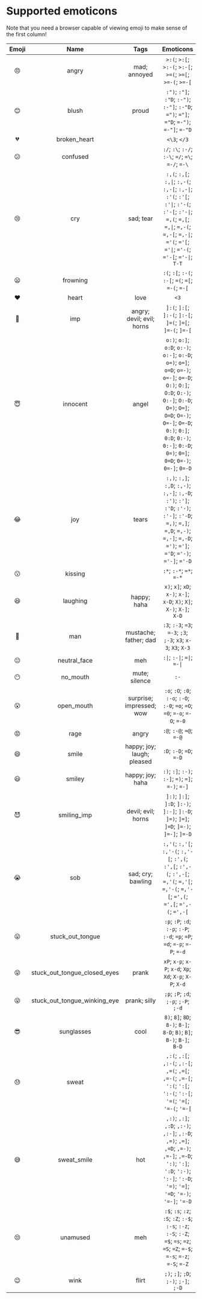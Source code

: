 # Supported emoticons

Note that you need a browser capable of viewing emoji to make sense of
the first column!

| Emoji | Name | Tags | Emoticons |
| :-: | :-: | :-: | :-: |
| 😠 | angry | mad; annoyed | `>:(`; `>:[`; `>:-(`; `>:-[`; `>=(`; `>=[`; `>=-(`; `>=-[` |
| 😊 | blush | proud | `:")`; `:"]`; `:"D`; `:-")`; `:-"]`; `:-"D`; `=")`; `="]`; `="D`; `=-")`; `=-"]`; `=-"D` |
| 💔 | broken_heart | | `<\3`; `</3` |
| 😕 | confused | | `:/`; `:\`; `:-/`; `:-\`; `=/`; `=\`; `=-/`; `=-\` |
| 😢 | cry | sad; tear | `:,(`; `:,[`; `:,\|`; `:,-(`; `:,-[`; `:,-\|`; `:'(`; `:'[`; `:'\|`; `:'-(`; `:'-[`; `:'-\|`; `=,(`; `=,[`; `=,\|`; `=,-(`; `=,-[`; `=,-\|`; `='(`; `='[`; `='\|`; `='-(`; `='-[`; `='-\|`; `T-T` |
| 😦 | frowning | | `:(`; `:[`; `:-(`; `:-[`; `=(`; `=[`; `=-(`; `=-[` |
| ❤️ | heart | love | `<3` |
| 👿 | imp | angry; devil; evil; horns | `]:(`; `]:[`; `]:-(`; `]:-[`; `]=(`; `]=[`; `]=-(`; `]=-[` |
| 😇 | innocent | angel | `o:)`; `o:]`; `o:D`; `o:-)`; `o:-]`; `o:-D`; `o=)`; `o=]`; `o=D`; `o=-)`; `o=-]`; `o=-D`; `O:)`; `O:]`; `O:D`; `O:-)`; `O:-]`; `O:-D`; `O=)`; `O=]`; `O=D`; `O=-)`; `O=-]`; `O=-D`; `0:)`; `0:]`; `0:D`; `0:-)`; `0:-]`; `0:-D`; `0=)`; `0=]`; `0=D`; `0=-)`; `0=-]`; `0=-D` |
| 😂 | joy | tears | `:,)`; `:,]`; `:,D`; `:,-)`; `:,-]`; `:,-D`; `:')`; `:']`; `:'D`; `:'-)`; `:'-]`; `:'-D`; `=,)`; `=,]`; `=,D`; `=,-)`; `=,-]`; `=,-D`; `=')`; `=']`; `='D`; `='-)`; `='-]`; `='-D` |
| 😗 | kissing | | `:*`; `:-*`; `=*`; `=-*` |
| 😆 | laughing | happy; haha | `x)`; `x]`; `xD`; `x-)`; `x-]`; `x-D`; `X)`; `X]`; `X-)`; `X-]`; `X-D` |
| 👨 | man | mustache; father; dad | `:3`; `:-3`; `=3`; `=-3`; `;3`; `;-3`; `x3`; `x-3`; `X3`; `X-3` |
| 😐 | neutral_face | meh | `:\|`; `:-\|`; `=\|`; `=-\|` |
| 😶 | no_mouth | mute; silence | `:-` |
| 😮 | open_mouth | surprise; impressed; wow | `:o`; `:O`; `:0`; `:-o`; `:-O`; `:-0`; `=o`; `=O`; `=0`; `=-o`; `=-O`; `=-0` |
| 😡 | rage | angry | `:@`; `:-@`; `=@`; `=-@` |
| 😄 | smile | happy; joy; laugh; pleased | `:D`; `:-D`; `=D`; `=-D` |
| 😃 | smiley | happy; joy; haha | `:)`; `:]`; `:-)`; `:-]`; `=)`; `=]`; `=-)`; `=-]` |
| 😈 | smiling_imp | devil; evil; horns | `]:)`; `]:]`; `]:D`; `]:-)`; `]:-]`; `]:-D`; `]=)`; `]=]`; `]=D`; `]=-)`; `]=-]`; `]=-D` |
| 😭 | sob | sad; cry; bawling | `:,'(`; `:,'[`; `:,'-(`; `:,'-[`; `:',(`; `:',[`; `:',-(`; `:',-[`; `=,'(`; `=,'[`; `=,'-(`; `=,'-[`; `=',(`; `=',[`; `=',-(`; `=',-[` |
| 😛 | stuck_out_tongue | | `:p`; `:P`; `:d`; `:-p`; `:-P`; `:-d`; `=p`; `=P`; `=d`; `=-p`; `=-P`; `=-d` |
| 😝 | stuck_out_tongue_closed_eyes | prank | `xP`; `x-p`; `x-P`; `x-d`; `Xp`; `Xd`; `X-p`; `X-P`; `X-d` |
| 😜 | stuck_out_tongue_winking_eye | prank; silly | `;p`; `;P`; `;d`; `;-p`; `;-P`; `;-d` |
| 😎 | sunglasses | cool | `8)`; `8]`; `8D`; `8-)`; `8-]`; `8-D`; `B)`; `B]`; `B-)`; `B-]`; `B-D` |
| 😓 | sweat | | `,:(`; `,:[`; `,:-(`; `,:-[`; `,=(`; `,=[`; `,=-(`; `,=-[`; `':(`; `':[`; `':-(`; `':-[`; `'=(`; `'=[`; `'=-(`; `'=-[` |
| 😅 | sweat_smile | hot | `,:)`; `,:]`; `,:D`; `,:-)`; `,:-]`; `,:-D`; `,=)`; `,=]`; `,=D`; `,=-)`; `,=-]`; `,=-D`; `':)`; `':]`; `':D`; `':-)`; `':-]`; `':-D`; `'=)`; `'=]`; `'=D`; `'=-)`; `'=-]`; `'=-D` |
| 😒 | unamused | meh | `:$`; `:s`; `:z`; `:S`; `:Z`; `:-$`; `:-s`; `:-z`; `:-S`; `:-Z`; `=$`; `=s`; `=z`; `=S`; `=Z`; `=-$`; `=-s`; `=-z`; `=-S`; `=-Z` |
| 😉 | wink | flirt | `;)`; `;]`; `;D`; `;-)`; `;-]`; `;-D` |
